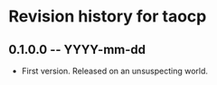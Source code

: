 # Revision history for taocp

## 0.1.0.0 -- YYYY-mm-dd

* First version. Released on an unsuspecting world.
